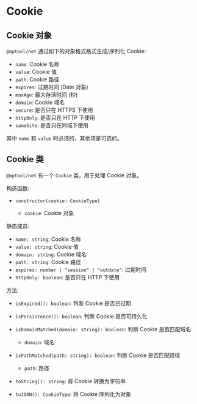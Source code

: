 # Cookie

## Cookie 对象

`@mptool/net` 通过如下的对象格式格式生成/序列化 Cookie:

- `name`: Cookie 名称
- `value`: Cookie 值
- `path`: Cookie 路径
- `expires`: 过期时间 (Date 对象)
- `maxAge`: 最大存活时间 (秒)
- `domain`: Cookie 域名
- `secure`: 是否只在 HTTPS 下使用
- `httpOnly`: 是否只在 HTTP 下使用
- `sameSite`: 是否只在同域下使用

其中 `name` 和 `value` 时必须的，其他项是可选的。

## Cookie 类

`@mptool/net` 有一个 `Cookie` 类，用于处理 Cookie 对象。

构造函数:

- `constructor(cookie: CookieType)`

  - `cookie`: Cookie 对象

静态成员:

- `name: string`: Cookie 名称
- `value: string`: Cookie 值
- `domain: string`: Cookie 域名
- `path: string`: Cookie 路径
- `expires: number | "session" | "outdate"`: 过期时间
- `httpOnly: boolean`: 是否只在 HTTP 下使用

方法:

- `isExpired(): boolean`: 判断 Cookie 是否已过期

- `isPersistence(): boolean`: 判断 Cookie 是否可持久化

- `isDomainMatched(domain: string): boolean`: 判断 Cookie 是否匹配域名

  - `domain`: 域名

- `isPathMatched(path: string): boolean`: 判断 Cookie 是否匹配路径

  - `path`: 路径

- `toString(): string`: 将 Cookie 转换为字符串

- `toJSON(): CookieType`: 将 Cookie 序列化为对象
